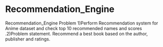 # Recommendation_Engine
Recommendation_Engine Problem 1)Perform Recommendation system for Anime dataset and check top 10 recommended names and scores .2)Problem statement.  Recommend a best book based on the author, publisher and ratings.
